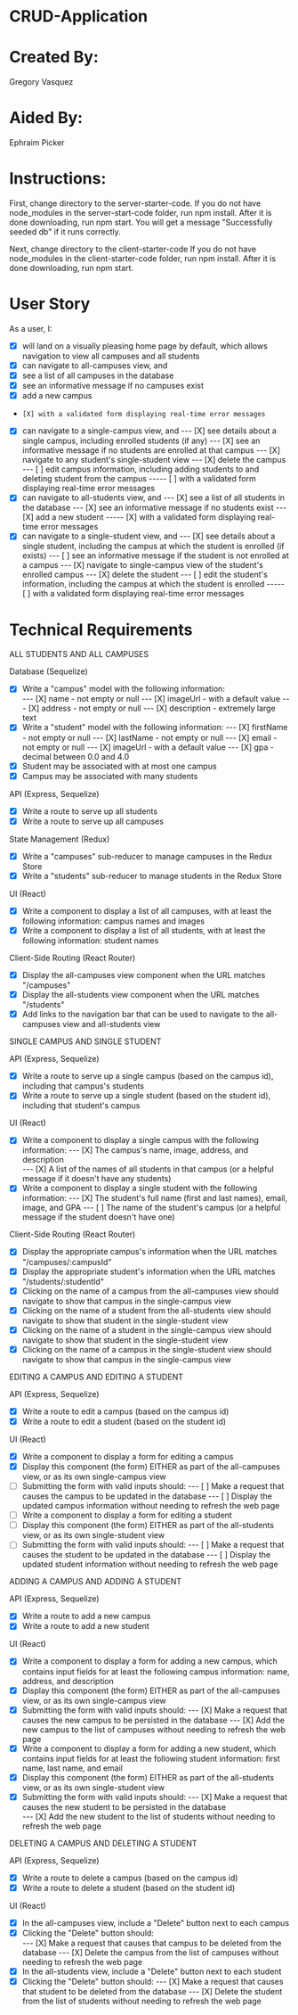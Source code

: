 # CRUD-Application

# Created By: 
Gregory Vasquez

# Aided By: 
Ephraim Picker

# Instructions:
First, change directory to the server-starter-code. 
If you do not have node_modules in the server-start-code folder, run npm install. 
After it is done downloading, run npm start. You will get a message "Successfully seeded db" if it runs correctly.

Next, change directory to the client-starter-code
If you do not have node_modules in the client-starter-code folder, run npm install. 
After it is done downloading, run npm start. 

# User Story

As a user, I:
- [X] will land on a visually pleasing home page by default, which allows navigation to view all campuses and all students
-   [X] can navigate to all-campuses view, and
-   [X] see a list of all campuses in the database
-   [X] see an informative message if no campuses exist
-   [X] add a new campus
-     [X] with a validated form displaying real-time error messages
- [X] can navigate to a single-campus view, and
--- [X] see details about a single campus, including enrolled students (if any)
--- [X] see an informative message if no students are enrolled at that campus
--- [X] navigate to any student's single-student view 
--- [X] delete the campus 
--- [ ] edit campus information, including adding students to and deleting student from the campus
----- [ ] with a validated form displaying real-time error messages
- [X] can navigate to all-students view, and
--- [X] see a list of all students in the database
--- [X] see an informative message if no students exist
--- [X] add a new student
----- [X] with a validated form displaying real-time error messages
- [X] can navigate to a single-student view, and
--- [X] see details about a single student, including the campus at which the student is enrolled (if exists)
--- [ ] see an informative message if the student is not enrolled at a campus
--- [X] navigate to single-campus view of the student's enrolled campus
--- [X] delete the student
--- [ ] edit the student's information, including the campus at which the student is enrolled
----- [ ] with a validated form displaying real-time error messages

# Technical Requirements

ALL STUDENTS AND ALL CAMPUSES

Database (Sequelize)

- [X] Write a "campus" model with the following information:  
--- [X] name - not empty or null
--- [X] imageUrl - with a default value
--- [X] address - not empty or null 
--- [X] description - extremely large text
- [X] Write a "student" model with the following information: 
--- [X] firstName - not empty or null
--- [X] lastName - not empty or null
--- [X] email - not empty or null
--- [X] imageUrl - with a default value
--- [X] gpa - decimal between 0.0 and 4.0
- [X] Student may be associated with at most one campus
- [X] Campus may be associated with many students

API (Express, Sequelize)

- [X] Write a route to serve up all students
- [X] Write a route to serve up all campuses

State Management (Redux)

- [X] Write a "campuses" sub-reducer to manage campuses in the Redux Store
- [X] Write a "students" sub-reducer to manage students in the Redux Store

UI (React)

- [X] Write a component to display a list of all campuses, with at least the following information: campus names and images
- [X] Write a component to display a list of all students, with at least the following information: student names

Client-Side Routing (React Router)

- [X] Display the all-campuses view component when the URL matches "/campuses"
- [X] Display the all-students view component when the URL matches "/students"
- [X] Add links to the navigation bar that can be used to navigate to the all-campuses view and all-students view

SINGLE CAMPUS AND SINGLE STUDENT

API (Express, Sequelize)

- [X] Write a route to serve up a single campus (based on the campus id), including that campus's students
- [X] Write a route to serve up a single student (based on the student id), including that student's campus

UI (React)

- [X] Write a component to display a single campus with the following information:
--- [X] The campus's name, image, address, and description  
--- [X] A list of the names of all students in that campus (or a helpful message if it doesn't have any students)
- [X] Write a component to display a single student with the following information:
--- [X] The student's full name (first and last names), email, image, and GPA
--- [ ] The name of the student's campus (or a helpful message if the student doesn't have one)

Client-Side Routing (React Router)

- [X] Display the appropriate campus's information when the URL matches "/campuses/:campusId"
- [X] Display the appropriate student's information when the URL matches "/students/:studentId"
- [X] Clicking on the name of a campus from the all-campuses view should navigate to show that campus in the single-campus view
- [X] Clicking on the name of a student from the all-students view should navigate to show that student in the single-student view
- [X] Clicking on the name of a student in the single-campus view should navigate to show that student in the single-student view
- [X] Clicking on the name of a campus in the single-student view should navigate to show that campus in the single-campus view

EDITING A CAMPUS AND EDITING A STUDENT 

API (Express, Sequelize)

- [X] Write a route to edit a campus (based on the campus id)
- [X] Write a route to edit a student (based on the student id)

UI (React)

- [X] Write a component to display a form for editing a campus 
- [X] Display this component (the form) EITHER as part of the all-campuses view, or as its own single-campus view
- [ ] Submitting the form with valid inputs should: 
--- [ ] Make a request that causes the campus to be updated in the database 
--- [ ] Display the updated campus information without needing to refresh the web page
- [ ] Write a component to display a form for editing a student
- [ ] Display this component (the form) EITHER as part of the all-students view, or as its own single-student view
- [ ] Submitting the form with valid inputs should:
--- [ ] Make a request that causes the student to be updated in the database
--- [ ] Display the updated student information without needing to refresh the web page

ADDING A CAMPUS AND ADDING A STUDENT

API (Express, Sequelize)

- [X] Write a route to add a new campus
- [X] Write a route to add a new student

UI (React)

- [X] Write a component to display a form for adding a new campus, which contains input fields for at least the following campus information: name, address, and description
- [X] Display this component (the form) EITHER as part of the all-campuses view, or as its own single-campus view
- [X] Submitting the form with valid inputs should: 
--- [X] Make a request that causes the new campus to be persisted in the database
--- [X] Add the new campus to the list of campuses without needing to refresh the web page
- [X] Write a component to display a form for adding a new student, which contains input fields for at least the following student information: first name, last name, and email
- [X] Display this component (the form) EITHER as part of the all-students view, or as its own single-student view
- [X] Submitting the form with valid inputs should: 
--- [X] Make a request that causes the new student to be persisted in the database  
--- [X] Add the new student to the list of students without needing to refresh the web page

DELETING A CAMPUS AND DELETING A STUDENT

API (Express, Sequelize)

- [X] Write a route to delete a campus (based on the campus id)
- [X] Write a route to delete a student (based on the student id)

UI (React)

- [X] In the all-campuses view, include a "Delete" button next to each campus
- [X] Clicking the "Delete" button should:  
--- [X] Make a request that causes that campus to be deleted from the database 
--- [X] Delete the campus from the list of campuses without needing to refresh the web page
- [X] In the all-students view, include a "Delete" button next to each student
- [X] Clicking the "Delete" button should:
--- [X] Make a request that causes that student to be deleted from the database 
--- [X] Delete the student from the list of students without needing to refresh the web page
